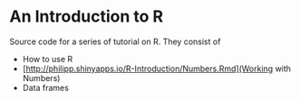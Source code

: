 An Introduction to R
==========

Source code for a series of tutorial on R. They consist of

- How to use R
- [http://philipp.shinyapps.io/R-Introduction/Numbers.Rmd](Working with Numbers)
- Data frames
